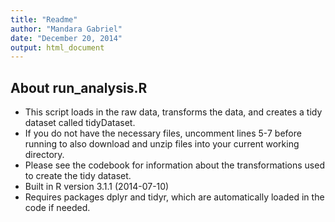 ```yaml
---
title: "Readme"
author: "Mandara Gabriel"
date: "December 20, 2014"
output: html_document
---
```


## About run_analysis.R
* This script loads in the raw data, transforms the data, and creates a tidy dataset called tidyDataset.
* If you do not have the necessary files, uncomment lines 5-7 before running to also download and unzip files into your current working directory.
* Please see the codebook for information about the transformations used to create the tidy dataset.
* Built in R version 3.1.1 (2014-07-10)
* Requires packages dplyr and tidyr, which are automatically loaded in the code if needed.
